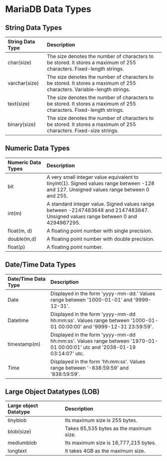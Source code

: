 # MariaDB Data Types

## String Data Types

| String Data Type | Description |
| :---- | :---- |
| char(size) | The size denotes the number of characters to be stored. It stores a maximum of 255 characters. Fixed-length strings. |
| varchar(size) | The size denotes the number of characters to be stored. It stores a maximum of 255 characters. Variable-length strings. |
| text(size) | The size denotes the number of characters to be stored. It stores a maximum of 255 characters. Fixed-length strings. |
| binary(size) | The size denotes the number of characters to be stored. It stores a maximum of 255 characters. Fixed-size strings. |

## Numeric Data Types

|Numeric Data Types | Description |
| :---- | :---- |
|bit | A very small integer value equivalent to tinyint(1). Signed values range between -128 and 127. Unsigned values range between 0 and 255. |
|int(m) | A standard integer value. Signed values range between -2147483648 and 2147483647. Unsigned values range between 0 and 4294967295. |
|float(m, d) | A floating point number with single precision. |
|double(m,d) | A floating point number with double precision.|
|float(p) | A floating point number. |

## Date/Time Data Types

| Date/Time Data Type | Description |
| :---- | :---- |
| Date | Displayed in the form 'yyyy-mm-dd.' Values range between '1000-01-01' and '9999-12-31'. |
| Datetime | Displayed in the form 'yyyy-mm-dd hh:mm:ss'. Values range between '1000-01-01 00:00:00' and '9999-12-31 23:59:59'. |
| timestamp(m) | Displayed in the form 'yyyy-mm-dd hh:mm:ss'. Values range between '1970-01-01 00:00:01' utc and '2038-01-19 03:14:07' utc. |
| Time | Displayed in the form 'hh:mm:ss'. Values range between '-838:59:59' and '838:59:59'. |

## Large Object Datatypes (LOB)

| Large object Datatype | Description |
| :---- | :---- |
| tinyblob | Its maximum size is 255 bytes. |
| blob(size) | Takes 65,535 bytes as the maximum size. |
| mediumblob | Its maximum size is 16,777,215 bytes. |
| longtext | It takes 4GB as the maximum size. |
